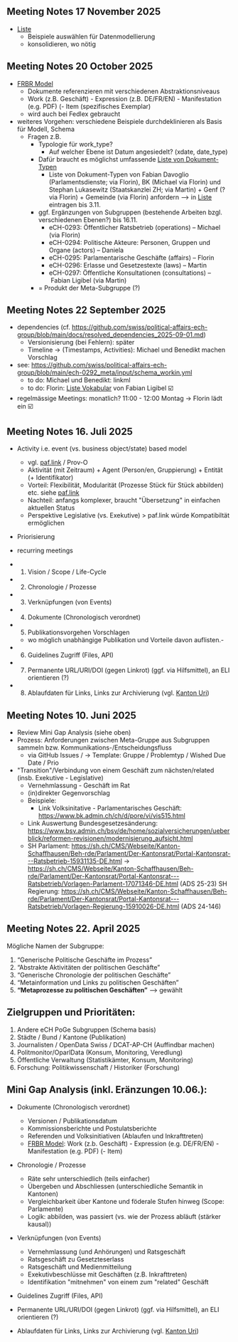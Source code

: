 ## Meeting Notes 17 November 2025

- [Liste](https://docs.google.com/spreadsheets/d/1taUeu5BWyzboI01Hmde-G_TbGklVjgDgaKvjBqixMjs/edit?gid=1490648211#gid=1490648211)
  - Beispiele auswählen für Datenmodellierung
  - konsolidieren, wo nötig

## Meeting Notes 20 October 2025

- [FRBR Model](https://www.loc.gov/catdir/cpso/frbreng.pdf)
  - Dokumente referenzieren mit verschiedenen Abstraktionsniveaus
  - Work (z.B. Geschäft) - Expression (z.B. DE/FR/EN) - Manifestation (e.g. PDF) (- Item (spezifisches Exemplar)
  - wird auch bei Fedlex gebraucht
- weiteres Vorgehen: verschiedene Beispiele durchdeklinieren als Basis für Modell, Schema
  - Fragen z.B.
    - Typologie für work_type?
      - Auf welcher Ebene ist Datum angesiedelt? (xdate, date_type)
    - Dafür braucht es möglichst umfassende [Liste von Dokument-Typen](https://docs.google.com/spreadsheets/d/1taUeu5BWyzboI01Hmde-G_TbGklVjgDgaKvjBqixMjs/edit?gid=1490648211#gid=1490648211)
        - Liste von Dokument-Typen von Fabian Davoglio (Parlamentsdienste; via Florin), BK (Michael via Florin) und Stephan Lukasewitz (Staatskanzlei ZH; via Martin) + Genf (? via Florin) + Gemeinde (via Florin) anfordern --> in [Liste](https://docs.google.com/spreadsheets/d/1taUeu5BWyzboI01Hmde-G_TbGklVjgDgaKvjBqixMjs/edit?gid=1490648211#gid=1490648211) eintragen bis 3.11.
    - ggf. Ergänzungen von Subgruppen (bestehende Arbeiten bzgl. verschiedenen Ebenen?) bis 16.11.
      - eCH-0293: Öffentlicher Ratsbetrieb (operations) – Michael (via Florin)
      - eCH-0294: Politische Akteure: Personen, Gruppen und Organe (actors) – Daniela
      - eCH-0295: Parlamentarische Geschäfte (affairs) – Florin
      - eCH-0296: Erlasse und Gesetzestexte (laws) – Martin
      - eCH-0297: Öffentliche Konsultationen (consultations) – Fabian Ligibel (via Martin)
    - = Produkt der Meta-Subgruppe (?)

## Meeting Notes 22 September 2025

- dependencies (cf. https://github.com/swiss/political-affairs-ech-group/blob/main/docs/resolved_dependencies_2025-09-01.md)
     - Versionisierung (bei Fehlern): später
     - Timeline -> (Timestamps, Activities): Michael und Benedikt machen Vorschlag
- see: https://github.com/swiss/political-affairs-ech-group/blob/main/ech-0292_meta/input/schema_workin.yml
     - to do: Michael und Benedikt: linkml
     - to do: Florin: [Liste Vokabular](https://docs.google.com/spreadsheets/d/1taUeu5BWyzboI01Hmde-G_TbGklVjgDgaKvjBqixMjs/edit?gid=0#gid=0) von Fabian Ligibel ☑️
- regelmässige Meetings: monatlich? 11:00 - 12:00 Montag -> Florin lädt ein ☑️

## Meeting Notes 16. Juli 2025
 
 -  Activity i.e. event (vs. business object/state) based model
     - vgl. [paf.link](https://paf.link) / Prov-O
     - Aktivität (mit Zeitraum) + Agent (Person/en, Gruppierung) + Entität (+ Identifikator)
     - Vorteil: Flexibilität, Modularität (Prozesse Stück für Stück abbilden) etc. siehe [paf.link](https://paf.link/#event-based-approach)
     - Nachteil: anfangs komplexer, braucht "Übersetzung" in einfachen aktuellen Status
     - Perspektive Legislative (vs. Exekutive) > paf.link würde Kompatibiltät ermöglichen 
- Priorisierung
- recurring meetings 


- 1. Vision / Scope / Life-Cycle
- 2. Chronologie / Prozesse
- 3. Verknüpfungen (von Events)
- 4. Dokumente (Chronologisch verordnet)
- 5. Publikationsvorgehen Vorschlagen
  - wo möglich unabhängige Publikation und Vorteile davon auflisten.- 
- 6. Guidelines Zugriff (Files, API)
- 7. Permanente URL/URI/DOI (gegen Linkrot) (ggf. via Hilfsmittel), an ELI orientieren (?)
- 8. Ablaufdaten für Links, Links zur Archivierung (vgl. [Kanton Uri](https://staur-digitalplattform.ch/tonaufnahmen/))


 ## Meeting Notes 10. Juni 2025

 - Review Mini Gap Analysis (siehe oben)
 - Prozess: Anforderungen zwischen Meta-Gruppe aus Subgruppen sammeln bzw. Kommunikations-/Entscheidungsfluss
   - via GitHub Issues / -> Template: Gruppe / Problemtyp / Wished Due Date / Prio
 - "Transition"/Verbindung von einem Geschäft zum nächsten/related (insb. Exekutive - Legislative)
   - Vernehmlassung - Geschäft im Rat
   - (in)direkter Gegenvorschlag
   - Beispiele:
     - Link Volksinitative - Parlamentarisches Geschäft: https://www.bk.admin.ch/ch/d/pore/vi/vis515.html
   - Link Auswertung Bundesgesetzesänderung: https://www.bsv.admin.ch/bsv/de/home/sozialversicherungen/ueberblick/reformen-revisionen/modernisierung_aufsicht.html
   - SH Parlament: https://sh.ch/CMS/Webseite/Kanton-Schaffhausen/Beh-rde/Parlament/Der-Kantonsrat/Portal-Kantonsrat---Ratsbetrieb-15931135-DE.html -> 
https://sh.ch/CMS/Webseite/Kanton-Schaffhausen/Beh-rde/Parlament/Der-Kantonsrat/Portal-Kantonsrat---Ratsbetrieb/Vorlagen-Parlament-17071346-DE.html (ADS 25-23)
SH Regierung:
https://sh.ch/CMS/Webseite/Kanton-Schaffhausen/Beh-rde/Parlament/Der-Kantonsrat/Portal-Kantonsrat---Ratsbetrieb/Vorlagen-Regierung-15910026-DE.html (ADS 24-146)

## Meeting Notes 22. April 2025

Mögliche Namen der Subgruppe:

1. “Generische Politische Geschäfte im Prozess”
2. “Abstrakte Aktivitäten der politischen Geschäfte”
3. “Generische Chronologie der politischen Geschäfte”
4. “Metainformation und Links zu politischen Geschäften”
5. **“Metaprozesse zu politischen Geschäften”** --> gewählt




## Zielgruppen und Prioritäten:

1. Andere eCH PoGe Subgruppen (Schema basis)
2. Städte / Bund / Kantone (Publikation)
3. Journalisten / OpenData Swiss / DCAT-AP-CH (Auffindbar machen)
4. Politmonitor/OparlData (Konsum, Monitoring, Veredlung)
5. Öffentliche Verwaltung (Statistikämter, Konsum, Monitoring)
6. Forschung: Politikwissenschaft / Historiker (Forschung)

## Mini Gap Analysis (inkl. Eränzungen 10.06.):

- Dokumente (Chronologisch verordnet)
  - Versionen / Publikationsdatum
  - Kommissionsberichte und Postulatsberichte
  - Referenden und Volksinitiativen (Ablaufen und Inkrafttreten)
  - [FRBR Model]([url](https://www.loc.gov/catdir/cpso/frbreng.pdf)): Work (z.b. Geschäft) - Expression (e.g. DE/FR/EN) - Manifestation (e.g. PDF) (- Item)

- Chronologie / Prozesse
  - Räte sehr unterschiedlich (teils einfacher)
  - Übergeben und Abschliessen (unterschiedliche Semantik in Kantonen)
  - Vergleichbarkeit über Kantone und föderale Stufen hinweg (Scope: Parlamente)
  - Logik: abbilden, was passiert (vs. wie der Prozess abläuft (stärker kausal))

- Verknüpfungen (von Events)
  - Vernehmlassung (und Anhörungen) und Ratsgeschäft
  - Ratsgeschäft zu Gesetzteserlass
  - Ratsgeschäft und Medienmitteilung
  - Exekutivbeschlüsse mit Geschäften (z.B. Inkrafttreten)
  - Identifikation "mitnehmen" von einem zum "related" Geschäft

- Guidelines Zugriff (Files, API)
- Permanente URL/URI/DOI (gegen Linkrot) (ggf. via Hilfsmittel), an ELI orientieren (?)
- Ablaufdaten für Links, Links zur Archivierung (vgl. [Kanton Uri](https://staur-digitalplattform.ch/tonaufnahmen/))


